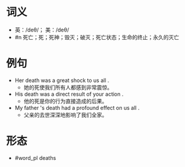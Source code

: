 # 词义
- 英：/deθ/； 美：/deθ/
- #n 死亡；死；死神；毁灭；破灭；死亡状态；生命的终止；永久的灭亡
# 例句
- Her death was a great shock to us all .
	- 她的死使我们所有人都感到非常震惊。
- His death was a direct result of your action .
	- 他的死是你的行为直接造成的后果。
- My father 's death had a profound effect on us all .
	- 父亲的去世深深地影响了我们全家。
# 形态
- #word_pl deaths
